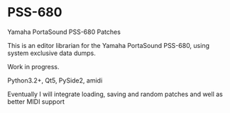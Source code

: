 # PSS-680
Yamaha PortaSound PSS-680 Patches

This is an editor librarian for the Yamaha PortaSound PSS-680, using system exclusive data dumps. 

Work in progress.  

Python3.2+, Qt5, PySide2, amidi

Eventually I will integrate loading, saving and random patches and well as better MIDI support 

